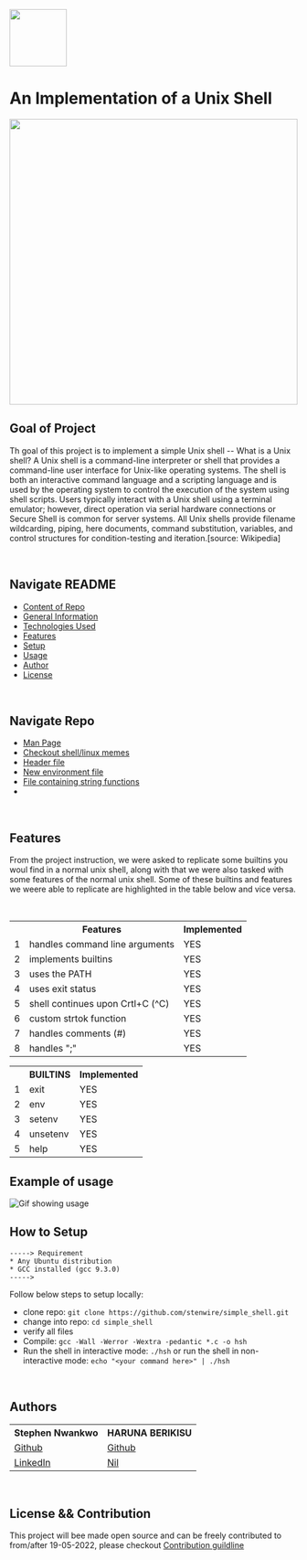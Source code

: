 <!-- ![shell image](./media/linux.png) -->

<img width=100px, height=100px src="./media/shell2.jpg"> <h1>An Implementation of a Unix Shell</h1>

<img width=100%, height=500px src="./media/shell.jpeg">

<br>

## Goal of Project
Th goal of this project is to implement a simple Unix shell -- What is a Unix shell? A Unix shell is a command-line interpreter or shell that provides a command-line user interface for Unix-like operating systems.  The shell is both an interactive command language and a scripting language and is used by the operating system to control the execution of the system using shell scripts.
Users typically interact with a Unix shell using a terminal emulator; however, direct operation via serial hardware connections or Secure Shell is common for server systems.  All Unix shells provide filename wildcarding, piping, here documents, command substitution, variables, and control structures for condition-testing and iteration.[source: Wikipedia]

<br>

## Navigate README
* [Content of Repo](#navigate-repo)
* [General Information](#goal-of-project)
* [Technologies Used](#technologies-used)
* [Features](#features)
* [Setup](#how-to-setup)
* [Usage](#example-of-usage)
* [Author](#authors)
* [License](#license-&&-contribution)

<br>

## Navigate Repo

* [Man Page](https://github.com/stenwire/simple_shell/blob/master/man_1_simple_shell.man)
* [Checkout shell/linux memes](https://github.com/stenwire/simple_shell/tree/master/media/memes)
* [Header file](https://github.com/stenwire/simple_shell/blob/master/shell.h)
* [New environment file](https://github.com/stenwire/simple_shell/blob/master/new_environment.c)
* [File containing string functions](https://github.com/stenwire/simple_shell/blob/master/string_functions.c)
* 
<br>

## Features

From the project instruction, we were asked to replicate some builtins you woul find in a normal unix shell, along with that we were also tasked with some features of the normal unix shell. Some of these builtins and features we weere able to replicate are highlighted in the table below and vice versa.

<br>

<table>
  <tr>
    <th></th>
    <th scope="col">Features</th>
    <th scope="col">Implemented</th>
  </tr>
  <tr>
    <td>1</td>
    <td>handles command line arguments</td>
    <td>YES</td>
  </tr>
  <tr>
    <td>2</td>
    <td>implements builtins</td>
    <td>YES</td>
  </tr>
  <tr>
    <td>3</td>
    <td>uses the PATH</td>
    <td>YES</td>
  </tr>
  <tr>
    <td>4</td>
    <td>uses exit status</td>
    <td>YES</td>
  </tr>
  <tr>
    <td>5</td>
    <td>shell continues upon Crtl+C (^C)</td>
    <td>YES</td>
  </tr>
  <tr>
    <td>6</td>
    <td>custom strtok function</td>
    <td>YES</td>
  </tr>
  <tr>
    <td>7</td>
    <td>handles comments (#)</td>
    <td>YES</td>
  </tr>
  <tr>
    <td>8</td>
    <td>handles ";"</td>
    <td>YES</td>
  </tr>
</table

<br>
  
<table>
  <tr>
    <th></th>
    <th scope="col">BUILTINS</th>
    <th scope="col">Implemented</th>
  </tr>

  <tr>
    <td>1</td>
    <td>exit</td>
    <td>YES</td>
  </tr>

  <tr>
    <td>2</td>
    <td>env</td>
    <td>YES</td>
  </tr>
    
  <tr>
    <td>3</td>
    <td>setenv</td>
    <td>YES</td>
  </tr>
  <tr>
    <td>4</td>
    <td>unsetenv</td>
    <td>YES</td>
  </tr>
  <tr>
  <td>5</td>
  <td>help</td>
  <td>YES</td>
  </tr>
</table

<br>

## Example of usage

<img src="./media/shell_gif.gif" alt="Gif showing usage">

<br>

## How to Setup

```
-----> Requirement
* Any Ubuntu distribution
* GCC installed (gcc 9.3.0)
----->
```

Follow below steps to setup locally:
* clone repo: ```git clone https://github.com/stenwire/simple_shell.git```
* change into repo: ```cd simple_shell```
* verify all files
* Compile: ```gcc -Wall -Werror -Wextra -pedantic *.c -o hsh```
* Run the shell in interactive mode: ```./hsh``` or run the shell in non-interactive mode: ```echo "<your command here>" | ./hsh ```

<br>

## Authors

<table>
<tr>
    <th>Stephen Nwankwo</th>
    <th>HARUNA BERIKISU</th>
</tr>
<tr>
    <tr>
    <td><a href="wwww.github.com/stenwire">Github</a></td>
    <td><a href="www.github.com/Becky1810">Github</a></td>
    </tr>
    <tr>
    <td><a href="https://www.linkedin.com/in/stephen-nwankwo-9876b4196/">LinkedIn</a></td>
    <td><a href="www.github.com/Becky1810">Nil</a></td>
    </tr>
</tr>
</table>


<br>

## License && Contribution

This project will bee made open source and can be freely contributed to from/after 19-05-2022, please checkout [Contribution guildline](https://github.com/stenwire/simple_shell.git/contributing.md)
